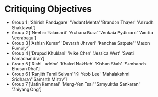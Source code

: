 # Critiquing Objectives

* Group 1 ['Shirish Pandagare' 'Vedant Mehta' 'Brandon Thayer' 'Anirudh Shaktawat']
* Group 2 ['Neehar Yalamarti' 'Archana Bura' 'Venkata Pydimarri' 'Amrita Veerabagu']
* Group 3 ['Ashish Kumar' 'Devarsh Jhaveri' 'Kanchan Satpute' 'Mason Rumuly']
* Group 4 ['Drupad Khublani' 'Mike Chen' 'Jessica Wert' 'Swati Ramachandran']
* Group 5 ['Rishi Laddha' 'Khaled Nakhleh' 'Kishan Shah' 'Sambandh Bhusan Dhal']
* Group 6 ['Ranjith Tamil Selvan' 'Ki Yeob Lee' 'Mahalakshmi Sridharan''Samarth Mistry']
* Group 7 ['Jatin Kamnani' 'Meng-Yen Tsai' 'Samyuktha Sankaran' 'Zhiyang Ong']
